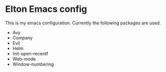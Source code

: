 # Elton Emacs config

This is my emacs configuration. Currently the following packages are used.

* Avy
* Company
* Evil
* Helm
* Init-open-recentf
* Web-mode
* Window-numbering